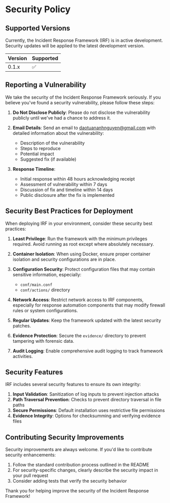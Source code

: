 # Security Policy

## Supported Versions

Currently, the Incident Response Framework (IRF) is in active development. Security updates will be applied to the latest development version.

| Version | Supported          |
| ------- | ------------------ |
| 0.1.x   | :white_check_mark: |

## Reporting a Vulnerability

We take the security of the Incident Response Framework seriously. If you believe you've found a security vulnerability, please follow these steps:

1. **Do Not Disclose Publicly**: Please do not disclose the vulnerability publicly until we've had a chance to address it.

2. **Email Details**: Send an email to daotuananhnguyen@gmail.com with detailed information about the vulnerability:
   - Description of the vulnerability
   - Steps to reproduce
   - Potential impact
   - Suggested fix (if available)

3. **Response Timeline**:
   - Initial response within 48 hours acknowledging receipt
   - Assessment of vulnerability within 7 days
   - Discussion of fix and timeline within 14 days
   - Public disclosure after the fix is implemented

## Security Best Practices for Deployment

When deploying IRF in your environment, consider these security best practices:

1. **Least Privilege**: Run the framework with the minimum privileges required. Avoid running as root except where absolutely necessary.

2. **Container Isolation**: When using Docker, ensure proper container isolation and security configurations are in place.

3. **Configuration Security**: Protect configuration files that may contain sensitive information, especially:
   - `conf/main.conf`
   - `conf/actions/` directory 

4. **Network Access**: Restrict network access to IRF components, especially for response automation components that may modify firewall rules or system configurations.

5. **Regular Updates**: Keep the framework updated with the latest security patches.

6. **Evidence Protection**: Secure the `evidence/` directory to prevent tampering with forensic data.

7. **Audit Logging**: Enable comprehensive audit logging to track framework activities.

## Security Features

IRF includes several security features to ensure its own integrity:

1. **Input Validation**: Sanitization of log inputs to prevent injection attacks
2. **Path Traversal Prevention**: Checks to prevent directory traversal in file paths
3. **Secure Permissions**: Default installation uses restrictive file permissions
4. **Evidence Integrity**: Options for checksumming and verifying evidence files

## Contributing Security Improvements

Security improvements are always welcome. If you'd like to contribute security enhancements:

1. Follow the standard contribution process outlined in the README
2. For security-specific changes, clearly describe the security impact in your pull request
3. Consider adding tests that verify the security behavior

Thank you for helping improve the security of the Incident Response Framework!